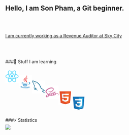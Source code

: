 ## Hello, I am Son Pham, a Git beginner.

<br>
<br>
<a href="https://www.skycityentertainmentgroup.com/"><p>I am currently working as a Revenue Auditor at Sky City</p></a>
<br>

<br>
<br>
###🔨 Stuff I am learning
<br>
<br>
<a href="https://reactjs.org" target="_blank"><img align="left" src="./images/react-original.svg" alt="React" height="42px" /></a>
<br>
<a href="https://www.java.com/en" target="_blank"><img align="left" src="./images/java-original.svg" alt="Java" height="42px" /></a>
<br>
<a href="https://www.mysql.com" target="_blank"><img align="left" src="./images/mysql-original.svg" alt="MySQL" height="42px" /></a>
<br>
<a href="https://sass-lang.com" target="_blank"><img align="left" src="./images/sass-original.svg" alt="Sass" height="42px" /></a>
<br>
<a href="https://developer.mozilla.org/en-US/docs/Web/HTML" target="_blank"><img align="left" src="./images/html5-original.svg" alt="HTML" height="42px" /></a>
<br>
<a href="https://developer.mozilla.org/en-US/docs/Web/CSS" target="_blank"><img align="left" src="./images/css3-original.svg" alt="CSS" height="42px" /></a>
<br>
<br>
<br>

###⚡️ Statistics
<br>
<img src="https://github-readme-stats.vercel.app/api?username=son-git-est&show_icons=true&theme=tokyonight" />
<br>
